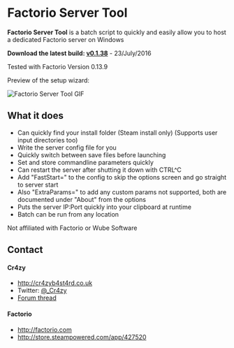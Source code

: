 Factorio Server Tool
======
**Factorio Server Tool** is a batch script to quickly and easily allow you to host a dedicated Factorio server on Windows

**Download the latest build: [v0.1.38](https://github.com/Cr4zyy/FactorioServerTool/archive/0.1.38.zip "Latest build")** - 23/July/2016

Tested with Factorio Version 0.13.9


Preview of the setup wizard: 

![Factorio Server Tool GIF](http://i.imgur.com/aWNIrsK.gif)

## What it does
* Can quickly find your install folder (Steam install only) (Supports user input directories too)
* Write the server config file for you
* Quickly switch between save files before launching
* Set and store commandline parameters quickly
* Can restart the server after shutting it down with CTRL^C
* Add "FastStart=" to the config to skip the options screen and go straight to server start
* Also "ExtraParams=" to add any custom params not supported, both are documented under "About" from the options
* Puts the server IP:Port quickly into your clipboard at runtime
* Batch can be run from any location

Not affiliated with Factorio or Wube Software

## Contact
#### Cr4zy
* http://cr4zyb4st4rd.co.uk
* Twitter: [@_Cr4zy](https://twitter.com/_Cr4zy "_Cr4zy on twitter")
* [Forum thread](https://forums.factorio.com/viewtopic.php?f=133&t=23838 "Factorio forum thread")

#### Factorio
* http://factorio.com
* http://store.steampowered.com/app/427520
